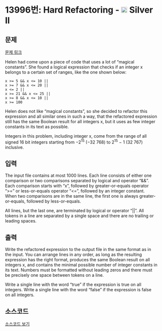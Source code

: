 # 13996번: Hard Refactoring - <img src="https://static.solved.ac/tier_small/9.svg" style="height:20px" /> Silver II

<!-- performance -->

<!-- 문제 제출 후 깃허브에 푸시를 했을 때 제출한 코드의 성능이 입력될 공간입니다.-->

<!-- end -->

## 문제

[문제 링크](https://boj.kr/13996)


<p>Helen had come upon a piece of code that uses a lot of “magical constants”. She found a logical expression that checks if an integer x belongs to a certain set of ranges, like the one shown below:</p>

<pre><code>x &gt;= 5 &amp;&amp; x &lt;= 10 || 
x &gt;= 7 &amp;&amp; x &lt;= 20 || 
x &lt;= 2 || 
x &gt;= 21 &amp;&amp; x &lt;= 25 || 
x &gt;= 8 &amp;&amp; x &lt;= 10 || 
x &gt;= 100 </code></pre>

<p>Helen does not like “magical constants”, so she decided to refactor this expression and all similar ones in such a way, that the refactored expression still has the same Boolean result for all integers x, but it uses as few integer constants in its text as possible.</p>

<p>Integers in this problem, including integer x, come from the range of all signed 16 bit integers starting from −2<sup>15</sup> (−32 768) to 2<sup>15</sup> − 1 (32 767) inclusive.</p>



## 입력


<p>The input file contains at most 1000 lines. Each line consists of either one comparison or two comparisons separated by logical and operator “&amp;&amp;”. Each comparison starts with “x”, followed by greater-or-equals operator “&gt;=” or less-or-equals operator “&lt;=”, followed by an integer constant. When two comparisons are in the same line, the first one is always greater-or-equals, followed by less-or-equals.</p>

<p>All lines, but the last one, are terminated by logical or operator “||”. All tokens in a line are separated by a single space and there are no trailing or leading spaces.</p>



## 출력


<p>Write the refactored expression to the output file in the same format as in the input. You can arrange lines in any order, as long as the resulting expression has the right format, produces the same Boolean result on all integers x, and contains the minimal possible number of integer constants in its text. Numbers must be formatted without leading zeros and there must be precisely one space between tokens on a line.</p>

<p>Write a single line with the word “true” if the expression is true on all integers. Write a single line with the word “false” if the expression is false on all integers.</p>



## 소스코드

[소스코드 보기](Hard%20Refactoring.cpp)